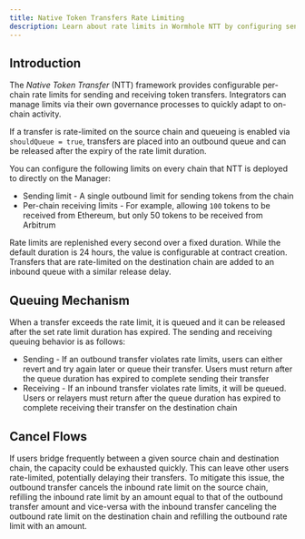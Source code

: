 ```yaml
---
title: Native Token Transfers Rate Limiting
description: Learn about rate limits in Wormhole NTT by configuring send/receive limits, queuing, and cancel flows to manage multichain token transfers efficiently.
---
```


## Introduction

The _Native Token Transfer_ (NTT) framework provides configurable per-chain rate limits for sending and receiving token transfers. Integrators can manage limits via their own governance processes to quickly adapt to on-chain activity.

If a transfer is rate-limited on the source chain and queueing is enabled via `shouldQueue = true`, transfers are placed into an outbound queue and can be released after the expiry of the rate limit duration.

You can configure the following limits on every chain that NTT is deployed to directly on the Manager:

- Sending limit - A single outbound limit for sending tokens from the chain
- Per-chain receiving limits - For example, allowing `100` tokens to be received from Ethereum, but only 50 tokens to be received from Arbitrum

Rate limits are replenished every second over a fixed duration. While the default duration is 24 hours, the value is configurable at contract creation. Transfers that are rate-limited on the destination chain are added to an inbound queue with a similar release delay.

## Queuing Mechanism

When a transfer exceeds the rate limit, it is queued and it can be released after the set rate limit duration has expired. The sending and receiving queuing behavior is as follows:

- Sending - If an outbound transfer violates rate limits, users can either revert and try again later or queue their transfer. Users must return after the queue duration has expired to complete sending their transfer
- Receiving - If an inbound transfer violates rate limits, it will be queued. Users or relayers must return after the queue duration has expired to complete receiving their transfer on the destination chain
    
## Cancel Flows

If users bridge frequently between a given source chain and destination chain, the capacity could be exhausted quickly. This can leave other users rate-limited, potentially delaying their transfers. To mitigate this issue, the outbound transfer cancels the inbound rate limit on the source chain, refilling the inbound rate limit by an amount equal to that of the outbound transfer amount and vice-versa with the inbound transfer canceling the outbound rate limit on the destination chain and refilling the outbound rate limit with an amount.